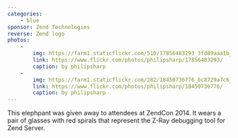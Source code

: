 ```yaml
---
categories:
    - blue
sponsor: Zend Technologies
reverse: Zend logo
photos:
    -
        img: https://farm1.staticflickr.com/510/17856483293_3fd89aaa1b_n.jpg
        link: https://www.flickr.com/photos/philipsharp/17856483293/
        caption: by philipsharp
    -
        img: https://farm1.staticflickr.com/282/18450736776_bc8729a7c6_n.jpg
        link: https://www.flickr.com/photos/philipsharp/18450736776/
        caption: by philipsharp
---
```

This elephpant was given away to attendees at ZendCon 2014. It wears a pair of glasses
with red spirals that represent the Z-Ray debugging tool for Zend Server.
